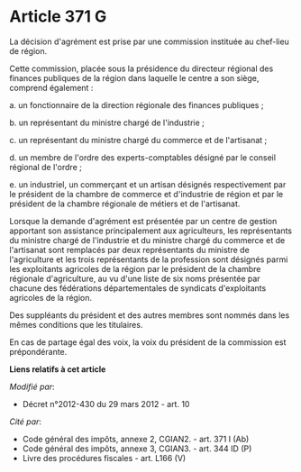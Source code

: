 # Article 371 G

La décision d'agrément est prise par une commission instituée au chef-lieu de région. 

Cette commission, placée sous la présidence du directeur régional des finances publiques de la région dans laquelle le centre
a son siège, comprend également : 

a. un fonctionnaire de la direction régionale des finances publiques ; 

b. un représentant du ministre chargé de l'industrie ; 

c. un représentant du ministre chargé du commerce et de l'artisanat ; 

d. un membre de l'ordre des experts-comptables désigné par le conseil régional de l'ordre ; 

e. un industriel, un commerçant et un artisan désignés respectivement par le président de la chambre de commerce et
d'industrie de région et par le président de la chambre régionale de métiers et de l'artisanat. 

Lorsque la demande d'agrément est présentée par un centre de gestion apportant son assistance principalement aux
agriculteurs, les représentants du ministre chargé de l'industrie et du ministre chargé du commerce et de l'artisanat sont
remplacés par deux représentants du ministre de l'agriculture et les trois représentants de la profession sont désignés parmi
les exploitants agricoles de la région par le président de la chambre régionale d'agriculture, au vu d'une liste de six noms
présentée par chacune des fédérations départementales de syndicats d'exploitants agricoles de la région. 

Des suppléants du président et des autres membres sont nommés dans les mêmes conditions que les titulaires. 

En cas de partage égal des voix, la voix du président de la commission est prépondérante.

**Liens relatifs à cet article**

_Modifié par_:

  - Décret n°2012-430 du 29 mars 2012 - art. 10

_Cité par_:

  - Code général des impôts, annexe 2, CGIAN2. - art. 371 I (Ab)
  - Code général des impôts, annexe 3, CGIAN3. - art. 344 ID (P)
  - Livre des procédures fiscales - art. L166 (V)

